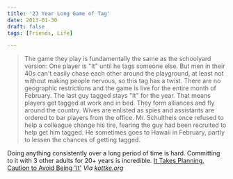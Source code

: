```yaml
---
title: '23 Year Long Game of Tag'
date: 2013-01-30
draft: false
tags: [Friends, Life]

---
```


> The game they play is fundamentally the same as the schoolyard version: One player is "It" until he tags someone else. But men in their 40s can't easily chase each other around the playground, at least not without making people nervous, so this tag has a twist. There are no geographic restrictions and the game is live for the entire month of February. The last guy tagged stays "It" for the year. That means players get tagged at work and in bed. They form alliances and fly around the country. Wives are enlisted as spies and assistants are ordered to bar players from the office. Mr. Schultheis once refused to help a colleague change his tire, fearing the guy had been recruited to help get him tagged. He sometimes goes to Hawaii in February, partly to lessen the chances of getting tagged.

Doing anything consistently over a long period of time is hard. Committing to it with 3 other adults for 20+ years is incredible. [It Takes Planning, Caution to Avoid Being 'It'](http://online.wsj.com/article/SB10001424127887323375204578269991660836834.html) _Via [kottke.org](http://kottke.org/13/01/game-of-tag-has-been-going-for-23-years)_
